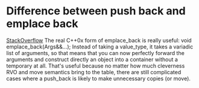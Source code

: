 # Difference between push back and emplace back
[StackOverflow](https://stackoverflow.com/questions/4303513/push-back-vs-emplace-back)
The real C++0x form of emplace_back is really useful: void emplace_back(Args&&...);
Instead of taking a value_type, it takes a variadic list of arguments, so that means that you can now perfectly forward the arguments and construct directly an object into a container without a temporary at all.
That's useful because no matter how much cleverness RVO and move semantics bring to the table, there are still complicated cases where a push_back is likely to make unnecessary copies (or move).
